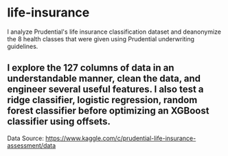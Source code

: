 # life-insurance
I analyze Prudential's life insurance classification dataset and deanonymize the 8 health classes that were given using Prudential underwriting guidelines.

I explore the 127 columns of data in an understandable manner, clean the data, and engineer several useful features. I also test a ridge classifier, logistic regression, random forest classifier before optimizing an XGBoost classifier using offsets.
---
Data Source: https://www.kaggle.com/c/prudential-life-insurance-assessment/data
